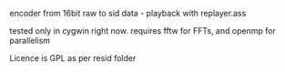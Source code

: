 encoder from 16bit raw to sid data - playback with replayer.ass

tested only in cygwin right now.  requires fftw for FFTs, and openmp for parallelism

Licence is GPL as per resid folder
